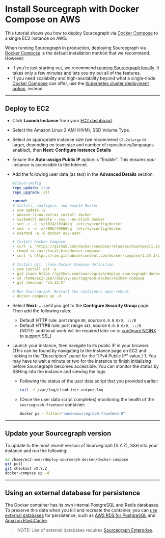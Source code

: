 # Install Sourcegraph with Docker Compose on AWS

This tutorial shows you how to deploy Sourcegraph via [Docker Compose](https://docs.docker.com/compose/) to a single EC2 instance on AWS.

When running Sourcegraph in production, deploying Sourcegraph via [Docker Compose](https://docs.docker.com/compose/) is the default installation method that we recommend. However:

* If you're just starting out, we recommend [running Sourcegraph locally](../docker/index.md). It takes only a few minutes and lets you try out all of the features.
* If you need scalability and high-availability beyond what a single-node [Docker Compose](https://docs.docker.com/compose/) can offer, use the [Kubernetes cluster deployment option](https://github.com/sourcegraph/deploy-sourcegraph), instead.

---

## Deploy to EC2

- Click **Launch Instance** from your [EC2 dashboard](https://console.aws.amazon.com/ec2/v2/home).
- Select the Amazon Linux 2 AMI (HVM), SSD Volume Type.
- Select an appropriate instance size (we recommend `t2.2xlarge` or larger, depending on team size and number of repositories/languages enabled), then **Next: Configure Instance Details**
- Ensure the **Auto-assign Public IP** option is "Enable". This ensures your instance is accessible to the Internet.
- Add the following user data (as text) in the **Advanced Details** section:

   ```yaml
   #cloud-config
   repo_update: true
   repo_upgrade: all

   runcmd:
   # Install, configure, and enable Docker
   - yum update -y
   - amazon-linux-extras install docker
   - systemctl enable --now --no-block docker
   - sed -i -e 's/1024/10240/g' /etc/sysconfig/docker
   - sed -i -e 's/4096/40960/g' /etc/sysconfig/docker
   - usermod -a -G docker ec2-user

   # Install Docker Compose
   - curl -L "https://github.com/docker/compose/releases/download/1.25.3/docker-compose-$(uname -s)-$(uname -m)" -o /usr/local/bin/docker-compose
   - chmod +x /usr/local/bin/docker-compose
   - curl -L https://raw.githubusercontent.com/docker/compose/1.25.3/contrib/completion/bash/docker-compose -o /etc/bash_completion.d/docker-compose
   
   # Install git, clone Docker Compose definition
   - yum install git -y
   - git clone https://github.com/sourcegraph/deploy-sourcegraph-docker.git /home/ec2-user/deploy-sourcegraph-docker
   - cd /home/ec2-user/deploy-sourcegraph-docker/docker-compose
   - git checkout "v3.12.5"

   # Run Sourcegraph. Restart the containers upon reboot.
   - docker-compose up -d
   ```

- Select **Next: ...** until you get to the **Configure Security Group** page. Then add the following rules:
  - Default **HTTP** rule: port range `80`, source `0.0.0.0/0, ::/0`
  - Default **HTTPS** rule: port range `443`, source `0.0.0.0/0, ::/0`<br>(NOTE: additional work will be required later on to [configure NGINX to support SSL](../../../admin/nginx.md#nginx-ssl-https-configuration))
- Launch your instance, then navigate to its public IP in your browser. (This can be found by navigating to the instance page on EC2 and looking in the "Description" panel for the "IPv4 Public IP" value.) 1. You may have to wait a minute or two for the instance to finish initializing before Sourcegraph becomes accessible. You can monitor the status by SSHing into the instance and viewing the logs:

  - Following the status of the user data script that you provided earlier:
    
    ```bash
    tail -f /var/log/cloud-init-output.log
    ```

  - (Once the user data script completes) monitoring the health of the `sourcegraph-frontend` container:

     ```bash
     docker ps --filter="name=sourcegraph-frontend-0"
     ```

---

## Update your Sourcegraph version

To update to the most recent version of Sourcegraph (X.Y.Z), SSH into your instance and run the following:

```bash
cd /home/ec2-user/deploy-sourcerph-docker/docker-compose
git pull
git checkout vX.Y.Z
docker-compose up -d
```

---

## Using an external database for persistence

The Docker container has its own internal PostgreSQL and Redis databases. To preserve this data when you kill and recreate the container, you can [use external databases](../../external_database.md) for persistence, such as [AWS RDS for PostgreSQL](https://aws.amazon.com/rds/) and [Amazon ElastiCache](https://aws.amazon.com/elasticache/redis/).

> NOTE: Use of external databases requires [Sourcegraph Enterprise](https://about.sourcegraph.com/pricing).
